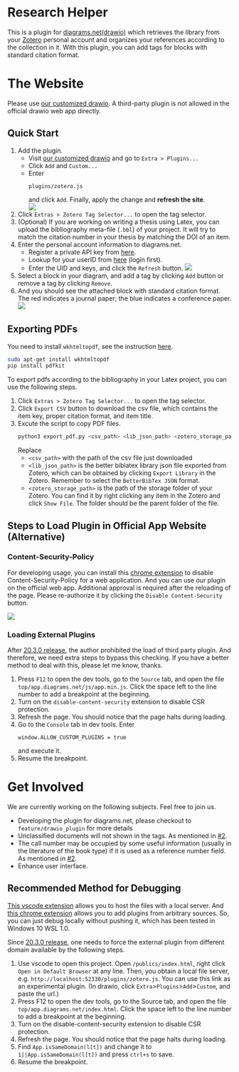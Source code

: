 # Research Helper

This is a plugin for [diagrams.net(drawio)](http://diagrams.net/) which retrieves the library from your [Zotero](https://www.zotero.org/) personal account and organizes your references according to the collection in it. With this plugin, you can add tags for blocks with standard citation format.

# The Website
Please use [our customized drawio](https://sciyen.github.io/drawio/src/main/webapp/index.html?p=zotero.js). A third-party plugin is not allowed in the official drawio web app directly.

## Quick Start
1. Add the plugin. 
    - Visit [our customized drawio](https://sciyen.github.io/drawio/src/main/webapp/index.html?p=zotero.js) and go to `Extra > Plugins...`
    - Click `Add` and `Custom...`
    - Enter 
        ```
        plugins/zotero.js
        ```
        <!--```
        https://sciyen.github.io/ResearchHelper/plugins/zotero.js
        ```-->
        and click `Add`. Finally, apply the change and **refresh the site**.  
    ![](https://i.imgur.com/WZKridU.png)
2. Click `Extras > Zotero Tag Selector...` to open the tag selector.
3. (Optional) If you are working on writing a thesis using Latex, you can upload the bibliography meta-file (`.bbl`) of your project. 
It will try to match the citation number in your thesis by matching the DOI of an item. 
4. Enter the personal account information to diagrams.net.
    - Register a private API key from [here](https://www.zotero.org/settings/keys/new).
    - Lookup for your userID from [here](https://www.zotero.org/settings/keys) (login first).
    - Enter the UID and keys, and click the `Refresh` button.
        ![](https://i.imgur.com/7IrpZmx.png)
5. Select a block in your diagram, and add a tag by clicking `Add` button or remove a tag by clicking `Remove`.
6. And you should see the attached block with standard citation format. The red indicates a journal paper; the blue indicates a conference paper.
    ![](https://i.imgur.com/RyzVzqi.png)

## Exporting PDFs
You need to install `wkhtmltopdf`, see the instruction [here](https://github.com/JazzCore/python-pdfkit/wiki/Installing-wkhtmltopdf).
```bash
sudo apt-get install wkhtmltopdf
pip install pdfkit
```
To export pdfs according to the bibliography in your Latex project, you can use the following steps.
1. Click `Extras > Zotero Tag Selector...` to open the tag selector.
2. Click `Export CSV` button to download the csv file, which contains the item key, proper citation format, and item title.
3. Excute the script to copy PDF files.
    ```bash
    python3 export_pdf.py <csv_path> <lib_json_path> <zotero_storage_path> [--output_folder=<output_folder>]
    ```
    Replace 
    - `<csv_path>` with the path of the csv file just downloaded
    - `<lib_json_path>` is the better biblatex library json file exported from Zotero, which can be obtained by clicking `Export Library` in the Zotero. Remember to select the `BetterBibTex JSON` format.
    - `<zotero_storage_path>` is the path of the storage folder of your Zotero. You can find it by right clicking any item in the Zotero and click `Show File`. The folder should be the parent folder of the file.


## Steps to Load Plugin in Official App Website (Alternative)
### Content-Security-Policy
For developing usage, you can install this [chrome extension](https://chrome.google.com/webstore/detail/disable-content-security/ieelmcmcagommplceebfedjlakkhpden/) to disable Content-Security-Policy for a web application. And you can use our plugin on the official web app. Additional approval is required after the reloading of the page. Please re-authorize it by clicking the `Disable Content-Security` button.

![](https://i.imgur.com/ArN7HQS.png)

### Loading External Plugins
After [20.3.0 release](https://github.com/jgraph/drawio/commit/b5dfeb238369d664fb06a95e2179236b0e75f366), the author prohibited the load of third party plugin. And therefore, we need extra steps to bypass this checking. If you have a better method to deal with this, please let me know, thanks.
1. Press `F12` to open the dev tools, go to the `Source` tab, and open the file `top/app.diagrams.net/js/app.min.js`. Click the space left to the line number to add a breakpoint at the beginning.
2. Turn on the `disable-content-security` extension to disable CSR protection. 
3. Refresh the page. You should notice that the page halts during loading.
4. Go to the `Console` tab in dev tools. Enter 
    ```
    window.ALLOW_CUSTOM_PLUGINS = true
    ```
    and execute it.
5. Resume the breakpoint.

# Get Involved
We are currently working on the following subjects. Feel free to join us.
- Developing the plugin for diagrams.net, please checkout to `feature/drawio_plugin` for more details
- Unclassified documents will not shown in the tags. As mentioned in [#2](https://github.com/sciyen/ResearchHelper/issues/2).
- The call number may be occupied by some useful information (usually in the literature of the book type) if it is used as a reference number field. As mentioned in [#2](https://github.com/sciyen/ResearchHelper/issues/2).
- Enhance user interface.

## Recommended Method for Debugging
[This vscode extension](https://marketplace.visualstudio.com/items?itemName=peakchen90.open-html-in-browser) allows you to host the files with a local server. And 
[this chrome extension](https://chrome.google.com/webstore/detail/disable-content-security/ieelmcmcagommplceebfedjlakkhpden/) allows you to add plugins from arbitrary sources. So, you can just debug locally without pushing it, which has been tested in Windows 10 WSL 1.0.

Since [20.3.0 release](https://github.com/jgraph/drawio/commit/b5dfeb238369d664fb06a95e2179236b0e75f366), one needs to force the external plugin from different domain available by the following steps. 
1. Use vscode to open this project. Open `/publics/index.html`, right click `Open in Default Browser` at any line. Then, you obtain a local file server, e.g. `http://localhost:52330/plugins/zotero.js`. You can use this link as an experimental plugin. (In drawio, click `Extra`>`Plugins`>`Add`>`Custom`, and paste the url.)
2. Press F12 to open the dev tools, go to the Source tab, and open the file `top/app.diagrams.net/index.html`. Click the space left to the line number to add a breakpoint at the beginning.
2. Turn on the disable-content-security extension to disable CSR protection.
3. Refresh the page. You should notice that the page halts during loading.
4. Find `App.isSameDomain(l[t])` and change it to `1||App.isSameDomain(l[t])` and press `ctrl+s` to save.
5. Resume the breakpoint.
